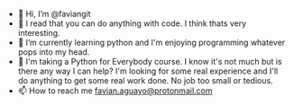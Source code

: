- 👋 Hi, I’m @faviangit
- 👀 I read that you can do anything with code. I think thats very interesting. 
- 🌱 I’m currently learning python and I'm enjoying programming whatever pops into my head.
- 💞️ I'm taking a Python for Everybody course. I know it's not much but is there any way I can help? I'm looking for some real experience and I'll do anything to get some real work done. No job too small or tedious.
- 📫 How to reach me favian.aguayo@protonmail.com

<!---
faviangit/faviangit is a ✨ special ✨ repository because its `README.md` (this file) appears on your GitHub profile.
You can click the Preview link to take a look at your changes.
--->
